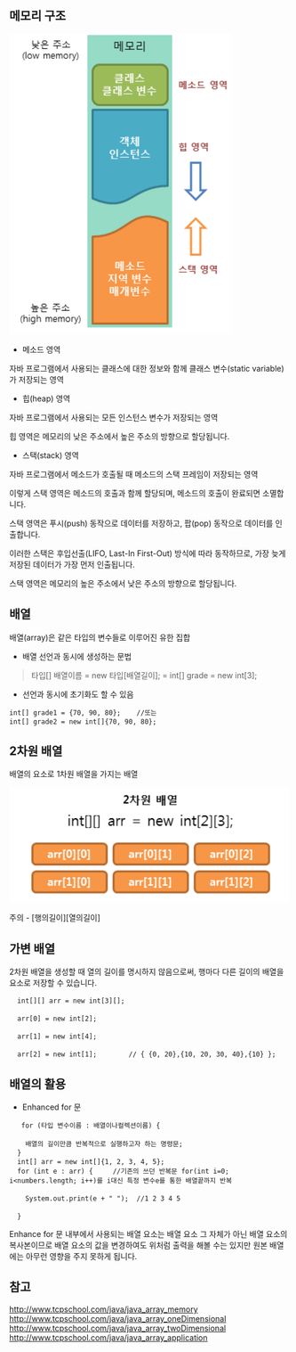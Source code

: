 ## 메모리 구조

![](https://github.com/kabommm/TIL/blob/main/Language/img/memory.PNG)

- 메소드 영역

자바 프로그램에서 사용되는 클래스에 대한 정보와 함께 클래스 변수(static variable)가 저장되는 영역

- 힙(heap) 영역

자바 프로그램에서 사용되는 모든 인스턴스 변수가 저장되는 영역

힙 영역은 메모리의 낮은 주소에서 높은 주소의 방향으로 할당됩니다.
 
- 스택(stack) 영역

자바 프로그램에서 메소드가 호출될 때 메소드의 스택 프레임이 저장되는 영역

이렇게 스택 영역은 메소드의 호출과 함께 할당되며, 메소드의 호출이 완료되면 소멸합니다.

스택 영역은 푸시(push) 동작으로 데이터를 저장하고, 팝(pop) 동작으로 데이터를 인출합니다. 

이러한 스택은 후입선출(LIFO, Last-In First-Out) 방식에 따라 동작하므로, 가장 늦게 저장된 데이터가 가장 먼저 인출됩니다.

스택 영역은 메모리의 높은 주소에서 낮은 주소의 방향으로 할당됩니다.

## 배열

배열(array)은 같은 타입의 변수들로 이루어진 유한 집합

- 배열 선언과 동시에 생성하는 문법
> 타입[] 배열이름 = new 타입[배열길이]; = int[] grade = new int[3];

- 선언과 동시에 초기화도 할 수 있음
```
int[] grade1 = {70, 90, 80};    //또는
int[] grade2 = new int[]{70, 90, 80};
```

## 2차원 배열

배열의 요소로 1차원 배열을 가지는 배열

![](https://github.com/kabommm/TIL/blob/main/Language/img/2%EC%B0%A8%EC%9B%90.PNG)

주의 - [행의길이][열의길이]

## 가변 배열

2차원 배열을 생성할 때 열의 길이를 명시하지 않음으로써, 행마다 다른 길이의 배열을 요소로 저장할 수 있습니다.
 
```
  int[][] arr = new int[3][];

  arr[0] = new int[2];

  arr[1] = new int[4];

  arr[2] = new int[1];        // { {0, 20},{10, 20, 30, 40},{10} };
```

## 배열의 활용

- Enhanced for 문
```
   for (타입 변수이름 : 배열이나컬렉션이름) {

    배열의 길이만큼 반복적으로 실행하고자 하는 명령문;
  }
  int[] arr = new int[]{1, 2, 3, 4, 5};
  for (int e : arr) {     //기존의 쓰던 반복문 for(int i=0; i<numbers.length; i++)를 i대신 특정 변수e를 통한 배열끝까지 반복

    System.out.print(e + " ");  //1 2 3 4 5 

  }
``` 
Enhance for 문 내부에서 사용되는 배열 요소는 배열 요소 그 자체가 아닌 배열 요소의 복사본이므로 배열 요소의 값을 변경하여도 
위처럼 출력을 해볼 수는 있지만 원본 배열에는 아무런 영향을 주지 못하게 됩니다.

## 참고
<http://www.tcpschool.com/java/java_array_memory>
<http://www.tcpschool.com/java/java_array_oneDimensional>
<http://www.tcpschool.com/java/java_array_twoDimensional>
<http://www.tcpschool.com/java/java_array_application>
